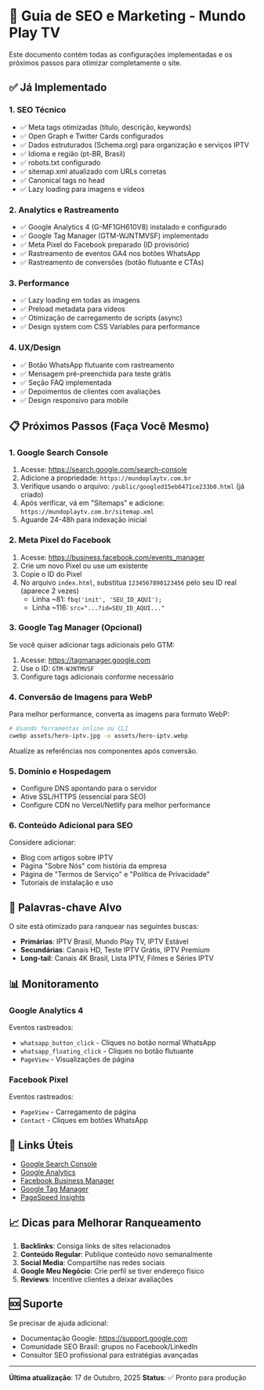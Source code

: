 # 🚀 Guia de SEO e Marketing - Mundo Play TV

Este documento contém todas as configurações implementadas e os próximos passos para otimizar completamente o site.

## ✅ Já Implementado

### 1. SEO Técnico
- ✅ Meta tags otimizadas (título, descrição, keywords)
- ✅ Open Graph e Twitter Cards configurados
- ✅ Dados estruturados (Schema.org) para organização e serviços IPTV
- ✅ Idioma e região (pt-BR, Brasil)
- ✅ robots.txt configurado
- ✅ sitemap.xml atualizado com URLs corretas
- ✅ Canonical tags no head
- ✅ Lazy loading para imagens e vídeos

### 2. Analytics e Rastreamento
- ✅ Google Analytics 4 (G-MF1GH610V8) instalado e configurado
- ✅ Google Tag Manager (GTM-WJNTMVSF) implementado
- ✅ Meta Pixel do Facebook preparado (ID provisório)
- ✅ Rastreamento de eventos GA4 nos botões WhatsApp
- ✅ Rastreamento de conversões (botão flutuante e CTAs)

### 3. Performance
- ✅ Lazy loading em todas as imagens
- ✅ Preload metadata para vídeos
- ✅ Otimização de carregamento de scripts (async)
- ✅ Design system com CSS Variables para performance

### 4. UX/Design
- ✅ Botão WhatsApp flutuante com rastreamento
- ✅ Mensagem pré-preenchida para teste grátis
- ✅ Seção FAQ implementada
- ✅ Depoimentos de clientes com avaliações
- ✅ Design responsivo para mobile

## 📋 Próximos Passos (Faça Você Mesmo)

### 1. Google Search Console
1. Acesse: https://search.google.com/search-console
2. Adicione a propriedade: `https://mundoplaytv.com.br`
3. Verifique usando o arquivo: `/public/googled15eb6471ce233b0.html` (já criado)
4. Após verificar, vá em "Sitemaps" e adicione: `https://mundoplaytv.com.br/sitemap.xml`
5. Aguarde 24-48h para indexação inicial

### 2. Meta Pixel do Facebook
1. Acesse: https://business.facebook.com/events_manager
2. Crie um novo Pixel ou use um existente
3. Copie o ID do Pixel
4. No arquivo `index.html`, substitua `1234567890123456` pelo seu ID real (aparece 2 vezes)
   - Linha ~81: `fbq('init', 'SEU_ID_AQUI');`
   - Linha ~116: `src="...?id=SEU_ID_AQUI..."`

### 3. Google Tag Manager (Opcional)
Se você quiser adicionar tags adicionais pelo GTM:
1. Acesse: https://tagmanager.google.com
2. Use o ID: `GTM-WJNTMVSF`
3. Configure tags adicionais conforme necessário

### 4. Conversão de Imagens para WebP
Para melhor performance, converta as imagens para formato WebP:
```bash
# Usando ferramentas online ou CLI
cwebp assets/hero-iptv.jpg -o assets/hero-iptv.webp
```
Atualize as referências nos componentes após conversão.

### 5. Domínio e Hospedagem
- Configure DNS apontando para o servidor
- Ative SSL/HTTPS (essencial para SEO)
- Configure CDN no Vercel/Netlify para melhor performance

### 6. Conteúdo Adicional para SEO
Considere adicionar:
- Blog com artigos sobre IPTV
- Página "Sobre Nós" com história da empresa
- Página de "Termos de Serviço" e "Política de Privacidade"
- Tutoriais de instalação e uso

## 🎯 Palavras-chave Alvo

O site está otimizado para ranquear nas seguintes buscas:
- **Primárias**: IPTV Brasil, Mundo Play TV, IPTV Estável
- **Secundárias**: Canais HD, Teste IPTV Grátis, IPTV Premium
- **Long-tail**: Canais 4K Brasil, Lista IPTV, Filmes e Séries IPTV

## 📊 Monitoramento

### Google Analytics 4
Eventos rastreados:
- `whatsapp_button_click` - Cliques no botão normal WhatsApp
- `whatsapp_floating_click` - Cliques no botão flutuante
- `PageView` - Visualizações de página

### Facebook Pixel
Eventos rastreados:
- `PageView` - Carregamento de página
- `Contact` - Cliques em botões WhatsApp

## 🔗 Links Úteis

- [Google Search Console](https://search.google.com/search-console)
- [Google Analytics](https://analytics.google.com)
- [Facebook Business Manager](https://business.facebook.com)
- [Google Tag Manager](https://tagmanager.google.com)
- [PageSpeed Insights](https://pagespeed.web.dev/)

## 📈 Dicas para Melhorar Ranqueamento

1. **Backlinks**: Consiga links de sites relacionados
2. **Conteúdo Regular**: Publique conteúdo novo semanalmente
3. **Social Media**: Compartilhe nas redes sociais
4. **Google Meu Negócio**: Crie perfil se tiver endereço físico
5. **Reviews**: Incentive clientes a deixar avaliações

## 🆘 Suporte

Se precisar de ajuda adicional:
- Documentação Google: https://support.google.com
- Comunidade SEO Brasil: grupos no Facebook/LinkedIn
- Consultor SEO profissional para estratégias avançadas

---

**Última atualização**: 17 de Outubro, 2025
**Status**: ✅ Pronto para produção
